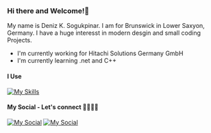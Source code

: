 ### Hi there and Welcome!👋
My name is Deniz K. Sogukpinar. I am for Brunswick in Lower Saxyon, Germany.
I have a huge interesst in modern desgin and small coding Projects.

- I'm currently working for Hitachi Solutions Germany GmbH
- I'm currently learning .net and C++ 
#### I Use
  [![My Skills](https://skillicons.dev/icons?i=apple,obsidian,vscode,cs)](https://skillicons.dev)

#### My Social - Let's connect 🫱🏽‍🫲🏽
  [![My Social](https://skillicons.dev/icons?i=instagram)](https://www.instagram.com/denksog?igsh=MTcycmJtZnUzZHIxZw%3D%3D&utm_source=qr)
  [![My Social](https://skillicons.dev/icons?i=linkedin)](https://www.linkedin.com/in/deniz-kemal-so%C4%9Fukp%C4%B1nar-1976061b7/overlay/about-this-profile/?lipi=urn%3Ali%3Apage%3Ad_flagship3_profile_view_base%3Ba8rmikW%2FSguME1DAI7eHzw%3D%3D)

<!--
**DK-So/DK-So** is a ✨ _special_ ✨ repository because its `README.md` (this file) appears on your GitHub profile.

Here are some ideas to get you started:

- 🔭 I’m currently working on ...
- 🌱 I’m currently learning ...
- 👯 I’m looking to collaborate on ...
- 🤔 I’m looking for help with ...
- 💬 Ask me about ...
- 📫 How to reach me: ...
- 😄 Pronouns: ...
- ⚡ Fun fact: ...
-->
